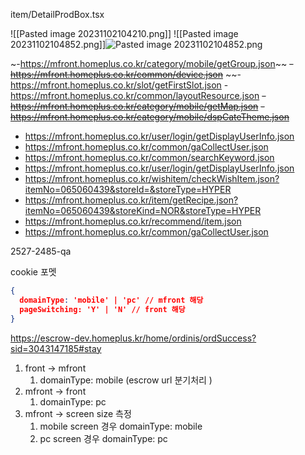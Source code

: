 

item/DetailProdBox.tsx

![[Pasted image 20231102104210.png]]
![[Pasted image 20231102104852.png]]![Pasted image 20231102104852.png](app://f2bb3a49b134ba435fecc99094f10794fa72/Users/junni34/workspace/junD/StudyPark/Note/01/Pasted%20image%2020231102104852.png?1698889732570)


~-https://mfront.homeplus.co.kr/category/mobile/getGroup.json~~
~~-https://mfront.homeplus.co.kr/common/device.json~~
~~-https://mfront.homeplus.co.kr/slot/getFirstSlot.json
-https://mfront.homeplus.co.kr/common/layoutResource.json
~~-https://mfront.homeplus.co.kr/category/mobile/getMap.json~~
~~-https://mfront.homeplus.co.kr/category/mobile/dspCateTheme.json~~
- https://mfront.homeplus.co.kr/user/login/getDisplayUserInfo.json
- https://mfront.homeplus.co.kr/common/gaCollectUser.json
-   https://mfront.homeplus.co.kr/common/searchKeyword.json
-   https://mfront.homeplus.co.kr/user/login/getDisplayUserInfo.json
- https://mfront.homeplus.co.kr/wishitem/checkWishItem.json?itemNo=065060439&storeId=&storeType=HYPER
- https://mfront.homeplus.co.kr/item/getRecipe.json?itemNo=065060439&storeKind=NOR&storeType=HYPER
- https://mfront.homeplus.co.kr/recommend/item.json
-   https://mfront.homeplus.co.kr/common/gaCollectUser.json







2527-2485-qa




cookie 포멧

```json
{
  domainType: 'mobile' | 'pc' // mfront 해당
  pageSwitching: 'Y' | 'N' // front 해당
}

```


https://escrow-dev.homeplus.kr/home/ordinis/ordSuccess?sid=3043147185#stay

1. front -> mfront
	1. domainType: mobile (escrow url 분기처리 )
2. mfront -> front  
	1. domainType: pc
3. mfront -> screen size 측정
	1. mobile screen 경우 domainType: mobile
	2. pc screen 경우 domainType: pc















